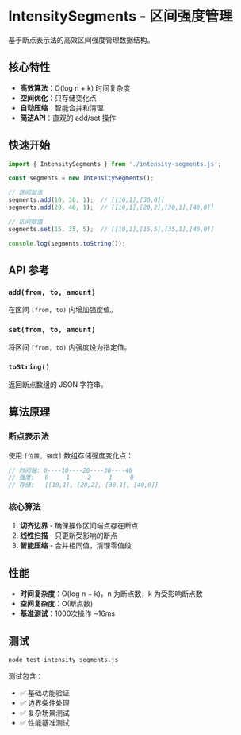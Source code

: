 # IntensitySegments - 区间强度管理

基于断点表示法的高效区间强度管理数据结构。

## 核心特性

- **高效算法**：O(log n + k) 时间复杂度
- **空间优化**：只存储变化点
- **自动压缩**：智能合并和清理
- **简洁API**：直观的 add/set 操作

## 快速开始

```js
import { IntensitySegments } from './intensity-segments.js';

const segments = new IntensitySegments();

// 区间加法
segments.add(10, 30, 1);  // [[10,1],[30,0]]
segments.add(20, 40, 1);  // [[10,1],[20,2],[30,1],[40,0]]

// 区间赋值
segments.set(15, 35, 5);  // [[10,1],[15,5],[35,1],[40,0]]

console.log(segments.toString());
```

## API 参考

### `add(from, to, amount)`
在区间 `[from, to)` 内增加强度值。

### `set(from, to, amount)`
将区间 `[from, to)` 内强度设为指定值。

### `toString()`
返回断点数组的 JSON 字符串。

## 算法原理

### 断点表示法
使用 `[位置, 强度]` 数组存储强度变化点：

```js
// 时间轴: 0----10----20----30----40
// 强度:   0     1     2     1     0
// 存储:   [[10,1], [20,2], [30,1], [40,0]]
```

### 核心算法
1. **切齐边界** - 确保操作区间端点存在断点
2. **线性扫描** - 只更新受影响的断点
3. **智能压缩** - 合并相同值，清理零值段

## 性能

- **时间复杂度**：O(log n + k)，n 为断点数，k 为受影响断点数
- **空间复杂度**：O(断点数)
- **基准测试**：1000次操作 ~16ms

## 测试

```bash
node test-intensity-segments.js
```

测试包含：
- ✅ 基础功能验证
- ✅ 边界条件处理
- ✅ 复杂场景测试
- ✅ 性能基准测试